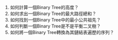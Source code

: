 

1. 如何計算一個Binary Tree的高度？
2. 如何求出一個Binary Tree的最大路徑總和？
3. 如何找到一個Binary Tree中的最小公共祖先？
4. 如何判斷一個Binary Tree是不是平衡二叉樹？
5. 如何將一個Binary Tree轉換為其鏈結表遍歷的序列？